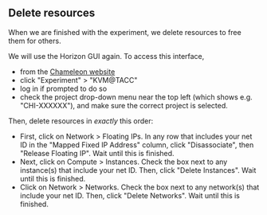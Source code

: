 
## Delete resources

When we are finished with the experiment, we delete resources to free them for others.

We will use the Horizon GUI again. To access this interface,

* from the [Chameleon website](https://chameleoncloud.org/hardware/)
* click "Experiment" > "KVM@TACC"
* log in if prompted to do so
* check the project drop-down menu near the top left (which shows e.g. "CHI-XXXXXX"), and make sure the correct project is selected.

Then, delete resources in *exactly* this order:

- First, click on Network > Floating IPs. In any row that includes your net ID in the "Mapped Fixed IP Address" column, click "Disassociate", then "Release Floating IP". Wait until this is finished.
- Next, click on Compute > Instances. Check the box next to any instance(s) that include your net ID. Then, click "Delete Instances". Wait until this is finished.
- Click on Network > Networks. Check the box next to any network(s) that include your net ID. Then, click "Delete Networks". Wait until this is finished.
